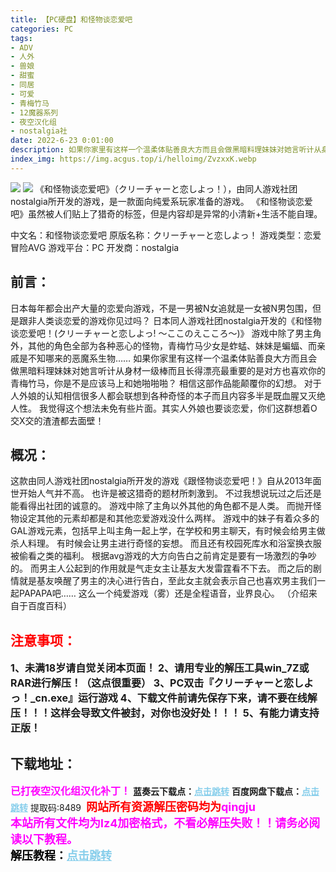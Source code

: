 ```yaml
---
title: 【PC硬盘】和怪物谈恋爱吧
categories: PC
tags:
- ADV
- 人外
- 兽娘
- 甜蜜
- 同居
- 可爱
- 青梅竹马
- 12魔器系列
- 夜空汉化组
- nostalgia社
date: 2022-6-23 0:01:00
description: 如果你家里有这样一个温柔体贴善良大方而且会做黑暗料理妹妹对她言听计从身材一级棒而且长得漂亮最重要的是对方也喜欢你的青梅竹马，你是不是应该马上和她啪啪啪？相信这部作品能颠覆你的幻想。
index_img: https://img.acgus.top/i/helloimg/ZvzxxK.webp
---
```

![](https://img.acgus.top/i/helloimg/ZvzxxK.webp)
![](https://img.acgus.top/i/helloimg/Zvzej1.webp)
《和怪物谈恋爱吧》（クリーチャーと恋しよっ！），由同人游戏社团nostalgia所开发的游戏，是一款面向纯爱系玩家准备的游戏。
《和怪物谈恋爱吧》虽然被人们贴上了猎奇的标签，但是内容却是异常的小清新+生活不能自理。

中文名：和怪物谈恋爱吧
原版名称：クリーチャーと恋しよっ！
游戏类型：恋爱冒险AVG
游戏平台：PC
开发商：nostalgia

## **前言：**
日本每年都会出产大量的恋爱向游戏，不是一男被N女追就是一女被N男包围，但是跟非人类谈恋爱的游戏你见过吗？
日本同人游戏社团nostalgia开发的《和怪物谈恋爱吧！(クリーチャーと恋しよっ! ～ここのえこころ～)》
游戏中除了男主角外，其他的角色全部为各种恶心的怪物，青梅竹马少女是蚱蜢、妹妹是蝙蝠、而亲戚是不知哪来的恶魔系生物……
如果你家里有这样一个温柔体贴善良大方而且会做黑暗料理妹妹对她言听计从身材一级棒而且长得漂亮最重要的是对方也喜欢你的青梅竹马，你是不是应该马上和她啪啪啪？
相信这部作品能颠覆你的幻想。
对于人外娘的认知相信很多人都会联想到各种奇怪的本子而且内容多半是既血腥又灭绝人性。
我觉得这个想法未免有些片面。其实人外娘也要谈恋爱，你们这群想着O交X交的渣渣都去面壁！

## **概况：**
这款由同人游戏社团nostalgia所开发的游戏《跟怪物谈恋爱吧！》自从2013年面世开始人气并不高。
也许是被这猎奇的题材所刺激到。
不过我想说玩过之后还是能看得出社团的诚意的。
游戏中除了主角以外其他的角色都不是人类。
而抛开怪物设定其他的元素却都是和其他恋爱游戏没什么两样。
游戏中的妹子有着众多的GAL游戏元素，包括早上叫主角一起上学，在学校和男主聊天，有时候会给男主做杀人料理。
有时候会让男主进行奇怪的妄想。
而且还有校园死库水和浴室换衣服被偷看之类的福利。
根据avg游戏的大方向告白之前肯定是要有一场激烈的争吵的。
而男主人公起到的作用就是气走女主让基友大发雷霆看不下去。
而之后的剧情就是基友唤醒了男主的决心进行告白，至此女主就会表示自己也喜欢男主我们一起PAPAPA吧……
这么一个纯爱游戏（雾）还是全程语音，业界良心。
（介绍来自于百度百科）
<br>




## <font color=#FF0000 >注意事项：</font>
<font size=3><b>1、未满18岁请自觉关闭本页面！
2、请用专业的解压工具win_7Z或RAR进行解压！（这点很重要）
3、PC双击『クリーチャーと恋しよっ！_cn.exe』运行游戏
4、下载文件前请先保存下来，请不要在线解压！！！这样会导致文件被封，对你也没好处！！！
5、有能力请支持正版！</b></font>

## 下载地址：
<font color=#FF00FF size=3>**已打夜空汉化组汉化补丁！**</font>
<b>蓝奏云下载点：</b><a href="https://wwu.lanzouy.com/iOE76084u5pi" style="color: #87CEEB;"><b>点击跳转</b></a>
<b>百度网盘下载点：</b><a href="https://pan.baidu.com/s/16kFaCGRDr1g_PgEJlAeDHA?pwd=8489" style="color: #87CEEB;"><b>点击跳转</b></a> 提取码:8489
<a style="padding: 0" href="https://post.qingju.org/AD/"><img style="max-width:100%" src="https://img.acgus.top/i/2024/07/478f689b8021d8d499ab43d21acf137a.gif" alt=""></a>
<b><font color=#FF0000 size=4>网站所有资源解压密码均为</b></font><b><font color=#FF00FF size=4>qingju</font><font color=#FF0000 ></font></b><br><b><font color=#FF00FF size=4>本站所有文件均为lz4加密格式，不看必解压失败！！请务必阅读以下教程。</b></font><br><b><font color=#000 size=4>解压教程：</b><a href="https://post.qingju.org/tutorial/000/" style="color: #87CEEB;"><b>点击跳转</b></a>